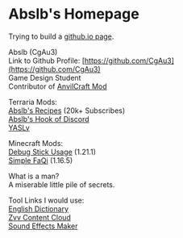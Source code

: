 # Abslb's Homepage
Trying to build a [github.io page](cgau3.github.io). <br>

Abslb (CgAu3)<br>
Link to Github Profile: [https://github.com/CgAu3](https://github.com/CgAu3)<br>
Game Design Student<br>
Contributor of [AnvilCraft Mod](https://github.com/Anvil-Dev/AnvilCraft)<br>

Terraria Mods:<br>
[Abslb's Recipes](https://steamcommunity.com/sharedfiles/filedetails/?id=2926676761) (20k+ Subscribes)<br>
[Abslb's Hook of Discord](https://steamcommunity.com/sharedfiles/filedetails/?id=2828752336)<br>
[YASLv](https://steamcommunity.com/sharedfiles/filedetails/?id=2963709034)<br>

Minecraft Mods:<br>
[Debug Stick Usage](https://modrinth.com/mod/debug-stick-usage) (1.21.1)<br>
[Simple FaQi](https://modrinth.com/mod/simple-faqi) (1.16.5)<br>

What is a man? <br>
A miserable little pile of secrets.<br>

Tool Links I would use:<br>
[English Dictionary](https://www.merriam-webster.com/)<br>
[Zvv Content Cloud](https://vv.cicada000.work/)<br>
[Sound Effects Maker](https://sfxr.me/)<br>